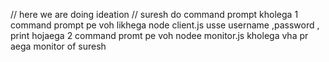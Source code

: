 // here we are  doing ideation
// suresh  do command prompt kholega
1 command prompt pe  voh likhega  node client.js usse username ,password , print hojaega
2 command promt pe voh  nodee monitor.js kholega vha pr aega  monitor of suresh